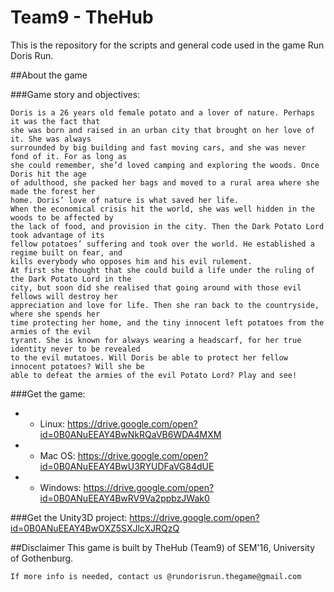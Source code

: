 # Team9 - TheHub
This is the repository for the scripts and general code used in the game Run Doris Run.

##About the game

###Game story and objectives:

```
Doris is a 26 years old female potato and a lover of nature. Perhaps it was the fact that
she was born and raised in an urban city that brought on her love of it. She was always
surrounded by big building and fast moving cars, and she was never fond of it. For as long as
she could remember, she’d loved camping and exploring the woods. Once Doris hit the age
of adulthood, she packed her bags and moved to a rural area where she made the forest her
home. Doris’ love of nature is what saved her life.
When the economical crisis hit the world, she was well hidden in the woods to be affected by
the lack of food, and provision in the city. Then the Dark Potato Lord took advantage of its
fellow potatoes’ suffering and took over the world. He established a regime built on fear, and
kills everybody who opposes him and his evil rulement.
At first she thought that she could build a life under the ruling of the Dark Potato Lord in the
city, but soon did she realised that going around with those evil fellows will destroy her
appreciation and love for life. Then she ran back to the countryside, where she spends her
time protecting her home, and the tiny innocent left potatoes from the armies of the evil
tyrant. She is known for always wearing a headscarf, for her true identity never to be revealed
to the evil mutatoes. Will Doris be able to protect her fellow innocent potatoes? Will she be
able to defeat the armies of the evil Potato Lord? Play and see!
```

###Get the game:
* - Linux:
https://drive.google.com/open?id=0B0ANuEEAY4BwNkRQaVB6WDA4MXM

* - Mac OS:
https://drive.google.com/open?id=0B0ANuEEAY4BwU3RYUDFaVG84dUE

* - Windows:
https://drive.google.com/open?id=0B0ANuEEAY4BwRV9Va2ppbzJWak0


###Get the Unity3D project: 
https://drive.google.com/open?id=0B0ANuEEAY4BwOXZ5SXJlcXJRQzQ

##Disclaimer
This game is built by TheHub (Team9) of SEM'16, University of Gothenburg.

```
If more info is needed, contact us @rundorisrun.thegame@gmail.com
```
